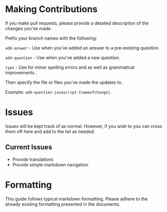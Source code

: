 # Making Contributions

If you make pull requests, please provide a detailed description of the changes you've made.

Prefix your branch names with the following:

`add-answer` - Use when you've added an answer to a pre-existing question.

`add-question` - Use when you've added a new question.

`typo` - Use for minor spelling errors and as well as grammatical improvements .

Then specify the file or files you've made the updates to.

Example: `add-question-javascript-[nameofchange]`.


# Issues

Issues will be kept track of as normal. However, if you wish to you can cross them off here and add to the list as needed.

## Current Issues

* Provide translations
* Provide simple markdown navigation

# Formatting
This guide follows typical markdown formatting. Please adhere to the already existing formatting presented in the documents.
